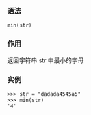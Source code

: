### 语法

```
min(str)
```

### 作用

返回字符串 str 中最小的字母

### 实例

```
>>> str = "dadada4545a5"
>>> min(str)
'4'
```



